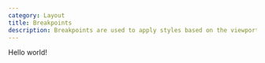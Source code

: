 ```yaml
---
category: Layout
title: Breakpoints
description: Breakpoints are used to apply styles based on the viewport size (window or screen). The Design System provides a set of standard breakpoints, custom media queries for them, as well as breakpoint-based utilities.
---
```


Hello world!